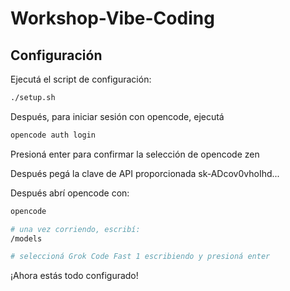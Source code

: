 # Workshop-Vibe-Coding

## Configuración

Ejecutá el script de configuración:

```bash
./setup.sh
```

Después, para iniciar sesión con opencode, ejecutá

```bash
opencode auth login
```

Presioná enter para confirmar la selección de opencode zen

Después pegá la clave de API proporcionada sk-ADcov0vhoIhd...

Después abrí opencode con:

```bash
opencode

# una vez corriendo, escribí:
/models

# seleccioná Grok Code Fast 1 escribiendo y presioná enter
```

¡Ahora estás todo configurado!